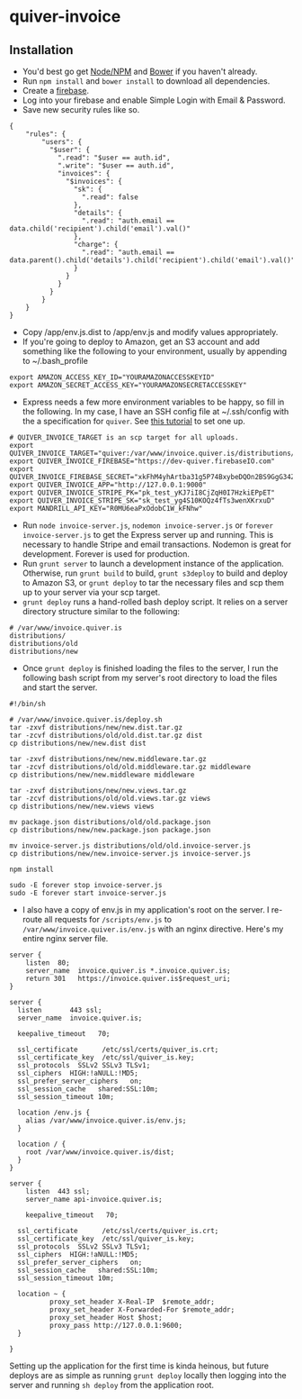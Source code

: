 quiver-invoice
==============

## Installation
- You'd best go get [Node/NPM](https://github.com/joyent/node) and [Bower](http://bower.io/) if you haven't already.
- Run ```npm install``` and ```bower install``` to download all dependencies.
- Create a [firebase](http://www.firebase.com).
- Log into your firebase and enable Simple Login with Email & Password.
- Save new security rules like so.

```
{
    "rules": {
        "users": {
          "$user": {
            ".read": "$user == auth.id",
            ".write": "$user == auth.id",
            "invoices": {
              "$invoices": {
                "sk": {
                  ".read": false
                },
                "details": {
                  ".read": "auth.email == data.child('recipient').child('email').val()"
                },
                "charge": {
                  ".read": "auth.email == data.parent().child('details').child('recipient').child('email').val()"
                }
              }
            }
          }
        }
    }
}
```

- Copy /app/env.js.dist to /app/env.js and modify values appropriately.
- If you're going to deploy to Amazon, get an S3 account and add something like the following to your environment, usually by appending to ~/.bash_profile

```
export AMAZON_ACCESS_KEY_ID="YOURAMAZONACCESSKEYID"
export AMAZON_SECRET_ACCESS_KEY="YOURAMAZONSECRETACCESSKEY"
```

- Express needs a few more environment variables to be happy, so fill in the following. In my case, I have an SSH config file at ~/.ssh/config with the a specification for ```quiver```. See [this tutorial](http://nerderati.com/2011/03/simplify-your-life-with-an-ssh-config-file/) to set one up.

```
# QUIVER_INVOICE_TARGET is an scp target for all uploads.
export QUIVER_INVOICE_TARGET="quiver:/var/www/invoice.quiver.is/distributions/new"
export QUIVER_INVOICE_FIREBASE="https://dev-quiver.firebaseIO.com"
export QUIVER_INVOICE_FIREBASE_SECRET="xkFhM4yhArtba31g5P74BxybeDQOn2BS9GgG34Zm"
export QUIVER_INVOICE_APP="http://127.0.0.1:9000"
export QUIVER_INVOICE_STRIPE_PK="pk_test_yKJ7iI8CjZqH0I7HzkiEPpET"
export QUIVER_INVOICE_STRIPE_SK="sk_test_yg4S10KOQz4fTs3wenXKrxuD"
export MANDRILL_API_KEY="R0MU6eaPxOdobC1W_kFNhw"
```


- Run ```node invoice-server.js```, ```nodemon invoice-server.js``` or ```forever invoice-server.js``` to get the Express server up and running. This is necessary to handle Stripe and email transactions. Nodemon is great for development. Forever is used for production.
- Run ```grunt server``` to launch a development instance of the application. Otherwise, run ```grunt build``` to build, ```grunt s3deploy``` to build and deploy to Amazon S3, or ```grunt deploy``` to tar the necessary files and scp them up to your server via your scp target.
- ```grunt deploy``` runs a hand-rolled bash deploy script. It relies on a server directory structure similar to the following:

```
# /var/www/invoice.quiver.is
distributions/
distributions/old
distributions/new
```

- Once ```grunt deploy``` is finished loading the files to the server, I run the following bash script from my server's root directory to load the files and start the server.

```
#!/bin/sh

# /var/www/invoice.quiver.is/deploy.sh
tar -zxvf distributions/new/new.dist.tar.gz
tar -zcvf distributions/old/old.dist.tar.gz dist
cp distributions/new/new.dist dist

tar -zxvf distributions/new/new.middleware.tar.gz
tar -zcvf distributions/old/old.middleware.tar.gz middleware
cp distributions/new/new.middleware middleware

tar -zxvf distributions/new/new.views.tar.gz
tar -zcvf distributions/old/old.views.tar.gz views
cp distributions/new/new.views views

mv package.json distributions/old/old.package.json
cp distributions/new/new.package.json package.json

mv invoice-server.js distributions/old/old.invoice-server.js
cp distributions/new/new.invoice-server.js invoice-server.js

npm install

sudo -E forever stop invoice-server.js
sudo -E forever start invoice-server.js

```

- I also have a copy of env.js in my application's root on the server. I re-route all requests for ```/scripts/env.js``` to ```/var/www/invoice.quiver.is/env.js``` with an nginx directive. Here's my entire nginx server file.

```
server {
	listen 	80;
	server_name  invoice.quiver.is *.invoice.quiver.is;
	return 301   https://invoice.quiver.is$request_uri;
}

server {
  listen       443 ssl;
  server_name  invoice.quiver.is;

  keepalive_timeout   70;

  ssl_certificate      /etc/ssl/certs/quiver_is.crt;
  ssl_certificate_key  /etc/ssl/quiver_is.key;
  ssl_protocols  SSLv2 SSLv3 TLSv1;
  ssl_ciphers  HIGH:!aNULL:!MD5;
  ssl_prefer_server_ciphers   on;
  ssl_session_cache   shared:SSL:10m;
  ssl_session_timeout 10m;

  location /env.js {
    alias /var/www/invoice.quiver.is/env.js;
  }

  location / {
    root /var/www/invoice.quiver.is/dist;
  }
}

server {
	listen	443 ssl;
	server_name api-invoice.quiver.is;

	keepalive_timeout   70;

  ssl_certificate      /etc/ssl/certs/quiver_is.crt;
  ssl_certificate_key  /etc/ssl/quiver_is.key;
  ssl_protocols  SSLv2 SSLv3 TLSv1;
  ssl_ciphers  HIGH:!aNULL:!MD5;
  ssl_prefer_server_ciphers   on;
  ssl_session_cache   shared:SSL:10m;
  ssl_session_timeout 10m;

  location ~ {
          proxy_set_header X-Real-IP  $remote_addr;
          proxy_set_header X-Forwarded-For $remote_addr;
          proxy_set_header Host $host;
          proxy_pass http://127.0.0.1:9600;
  }

}

```

Setting up the application for the first time is kinda heinous, but future deploys are as simple as running ```grunt deploy``` locally then logging into the server and running ```sh deploy``` from the application root.
